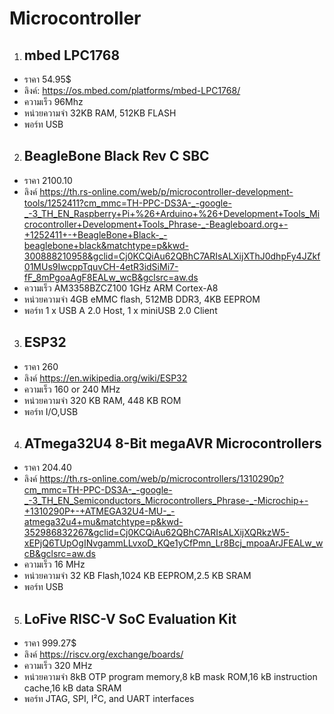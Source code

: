 # Microcontroller
1. ## mbed LPC1768
- ราคา 54.95$
- ลิงค์: https://os.mbed.com/platforms/mbed-LPC1768/
- ความเร็ว 96Mhz
- หน่วยความจำ 32KB RAM, 512KB FLASH
- พอร์ท USB
2. ## BeagleBone Black Rev C SBC
- ราคา 2100.10
- ลิงค์ https://th.rs-online.com/web/p/microcontroller-development-tools/1252411?cm_mmc=TH-PPC-DS3A-_-google-_-3_TH_EN_Raspberry+Pi+%26+Arduino+%26+Development+Tools_Microcontroller+Development+Tools_Phrase-_-Beagleboard.org+-+1252411+-+BeagleBone+Black-_-beaglebone+black&matchtype=p&kwd-300888210958&gclid=Cj0KCQiAu62QBhC7ARIsALXijXThJ0dhpFy4JZkf01MUs9IwcppTquvCH-4etR3idSiMi7-fF_8mPgoaAgF8EALw_wcB&gclsrc=aw.ds
- ความเร็ว AM3358BZCZ100 1GHz ARM Cortex-A8
- หน่วยความจำ 4GB eMMC flash, 512MB DDR3, 4KB EEPROM
- พอร์ท 1 x USB A 2.0 Host, 1 x miniUSB 2.0 Client
3. ## ESP32
- ราคา 260
- ลิงค์ https://en.wikipedia.org/wiki/ESP32
- ความเร็ว 160 or 240 MHz
- หน่วยความจำ 320 KB RAM, 448 KB ROM
- พอร์ท I/O,USB
4. ## ATmega32U4 8-Bit megaAVR Microcontrollers
- ราคา 204.40
- ลิงค์ https://th.rs-online.com/web/p/microcontrollers/1310290p?cm_mmc=TH-PPC-DS3A-_-google-_-3_TH_EN_Semiconductors_Microcontrollers_Phrase-_-Microchip+-+1310290P+-+ATMEGA32U4-MU-_-atmega32u4+mu&matchtype=p&kwd-352986832267&gclid=Cj0KCQiAu62QBhC7ARIsALXijXQRkzW5-xEPjQ6TUpOgINvgammLLvxoD_KQe1yCfPmn_Lr8Bcj_mpoaArJFEALw_wcB&gclsrc=aw.ds
- ความเร็ว 16 MHz
- หน่วยความจำ 32 KB Flash,1024 KB EEPROM,2.5 KB SRAM
- พอร์ท USB
5. ## LoFive RISC-V SoC Evaluation Kit
- ราคา 999.27$
- ลิงค์ https://riscv.org/exchange/boards/
- ความเร็ว 320 MHz
- หน่วยความจำ 8kB OTP program memory,8 kB mask ROM,16 kB instruction cache,16 kB data SRAM
- พอร์ท JTAG, SPI, I²C, and UART interfaces
